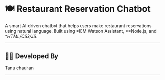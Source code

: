 # 🍽 Restaurant Reservation Chatbot

A smart AI-driven chatbot that helps users make restaurant reservations using natural language. Built using *IBM Watson Assistant, **Node.js, and **HTML/CSS/JS*.

---

## 👩‍💻 Developed By
Tanu chauhan

---



